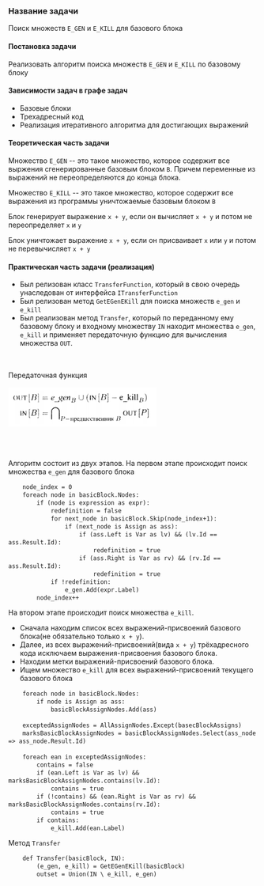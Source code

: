 ### Название задачи

Поиск множеств `E_GEN` и `E_KILL` для базового блока

#### Постановка задачи

Реализовать алгоритм поиска множеств `E_GEN` и `E_KILL` по базовому блоку

#### Зависимости задач в графе задач

* Базовые блоки
* Трехадресный код
* Реализация итеративного алгоритма для достигающих выражений

#### Теоретическая часть задачи

Множество `E_GEN` -- это такое множество, которое содержит все выржения сгенерированные базовым блоком `B`. Причем переменные из выражений не переопределяются до конца блока.

Множество `E_KILL` -- это такое множество, которое содержит все выражения из программы уничтожаемые базовым блоком `B`

Блок генерирует выражение `x + y`, если он вычисляет `x + y` и потом не переопределяет `x` и `y`

Блок уничтожает выражение `x + y`, если он присваивает `x` или `y` и потом не перевычисляет `x + y`

#### Практическая часть задачи (реализация)

* Был релизован класс `TransferFunction`, который в свою очередь унаследован от интерфейса `ITransferFunction`
* Был релизован метод `GetEGenEKill` для поиска множеств `e_gen` и `e_kill`
* Был реализован метод `Transfer`, который по переданному ему базовому блоку и входному множеству `IN` находит множества `e_gen`, `e_kill` и применяет передаточную функцию для вычисления множества `OUT`.

<br/><br/>Передаточная функция<br/><br/>
<img src="images/39/1.png" width="300">

<br/><br/>

Алгоритм состоит из двух этапов. На первом этапе происходит поиск множества `e_gen` для базового блока

```algorithm
	node_index = 0
	foreach node in basicBlock.Nodes:
		if (node is expression as expr):
			redefinition = false
			for next_node in basicBlock.Skip(node_index+1):
				if (next_node is Assign as ass):
					if (ass.Left is Var as lv) && (lv.Id == ass.Result.Id):
						redefinition = true
					if (ass.Right is Var as rv) && (rv.Id == ass.Result.Id):
						redefinition = true
			if !redefinition:
				e_gen.Add(expr.Label)
		node_index++
```

На втором этапе происходит поиск множества `e_kill`.
*	Сначала находим список всех выражений-присвоений базового блока(не обязательно только `x + y`). 
*	Далее, из всех выражений-присвоений(вида `x + y`) трёхадресного кода исключаем выражения-присвоения базового блока. 
*	Находим метки выражений-присвоений базового блока.
*	Ищем множество `e_kill` для всех выражений-присвоений текущего базового блока

```algorithm
	foreach node in basicBlock.Nodes:
		if node is Assign as ass:
			basicBlockAssignNodes.Add(ass)

	exceptedAssignNodes = AllAssignNodes.Except(basecBlockAssigns)
	marksBasicBlockAssignNodes = basicBlockAssignNodes.Select(ass_node => ass_node.Result.Id)
	
	foreach ean in exceptedAssignNodes:
		contains = false
		if (ean.Left is Var as lv) && marksBasicBlockAssignNodes.contains(lv.Id):
			contains = true
		if (!contains) && (ean.Right is Var as rv) && marksBasicBlockAssignNodes.contains(rv.Id):
			contains = true
		if contains:
			e_kill.Add(ean.Label)
```

Метод `Transfer`

```algorithm
	def Transfer(basicBlock, IN):
		(e_gen, e_kill) = GetEGenEKill(basicBlock)
		outset = Union(IN \ e_kill, e_gen)
```

<!-- #### Тесты
TODO

#### Пример работы
TODO -->

